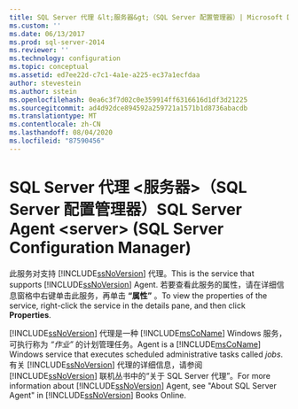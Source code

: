 ```yaml
---
title: SQL Server 代理 &lt;服务器&gt;（SQL Server 配置管理器）| Microsoft Docs
ms.custom: ''
ms.date: 06/13/2017
ms.prod: sql-server-2014
ms.reviewer: ''
ms.technology: configuration
ms.topic: conceptual
ms.assetid: ed7ee22d-c7c1-4a1e-a225-ec37a1ecfdaa
author: stevestein
ms.author: sstein
ms.openlocfilehash: 0ea6c3f7d02c0e359914ff6316616d1df3d21225
ms.sourcegitcommit: ad4d92dce894592a259721a1571b1d8736abacdb
ms.translationtype: MT
ms.contentlocale: zh-CN
ms.lasthandoff: 08/04/2020
ms.locfileid: "87590456"
---
```

# <a name="sql-server-agent-ltservergt-sql-server-configuration-manager"></a><span data-ttu-id="00f75-102">SQL Server 代理 &lt;服务器&gt;（SQL Server 配置管理器）</span><span class="sxs-lookup"><span data-stu-id="00f75-102">SQL Server Agent &lt;server&gt; (SQL Server Configuration Manager)</span></span>
  <span data-ttu-id="00f75-103">此服务对支持 [!INCLUDE[ssNoVersion](../../includes/ssnoversion-md.md)] 代理。</span><span class="sxs-lookup"><span data-stu-id="00f75-103">This is the service that supports [!INCLUDE[ssNoVersion](../../includes/ssnoversion-md.md)] Agent.</span></span> <span data-ttu-id="00f75-104">若要查看此服务的属性，请在详细信息窗格中右键单击此服务，再单击 **“属性”** 。</span><span class="sxs-lookup"><span data-stu-id="00f75-104">To view the properties of the service, right-click the service in the details pane, and then click **Properties**.</span></span>  
  
 [!INCLUDE[ssNoVersion](../../includes/ssnoversion-md.md)] <span data-ttu-id="00f75-105">代理是一种 [!INCLUDE[msCoName](../../includes/msconame-md.md)] Windows 服务，可执行称为 *“作业”* 的计划管理任务。</span><span class="sxs-lookup"><span data-stu-id="00f75-105">Agent is a [!INCLUDE[msCoName](../../includes/msconame-md.md)] Windows service that executes scheduled administrative tasks called *jobs*.</span></span> <span data-ttu-id="00f75-106">有关 [!INCLUDE[ssNoVersion](../../includes/ssnoversion-md.md)] 代理的详细信息，请参阅 [!INCLUDE[ssNoVersion](../../includes/ssnoversion-md.md)] 联机丛书中的“关于 SQL Server 代理”。</span><span class="sxs-lookup"><span data-stu-id="00f75-106">For more information about [!INCLUDE[ssNoVersion](../../includes/ssnoversion-md.md)] Agent, see "About SQL Server Agent" in [!INCLUDE[ssNoVersion](../../includes/ssnoversion-md.md)] Books Online.</span></span>  
  
  
